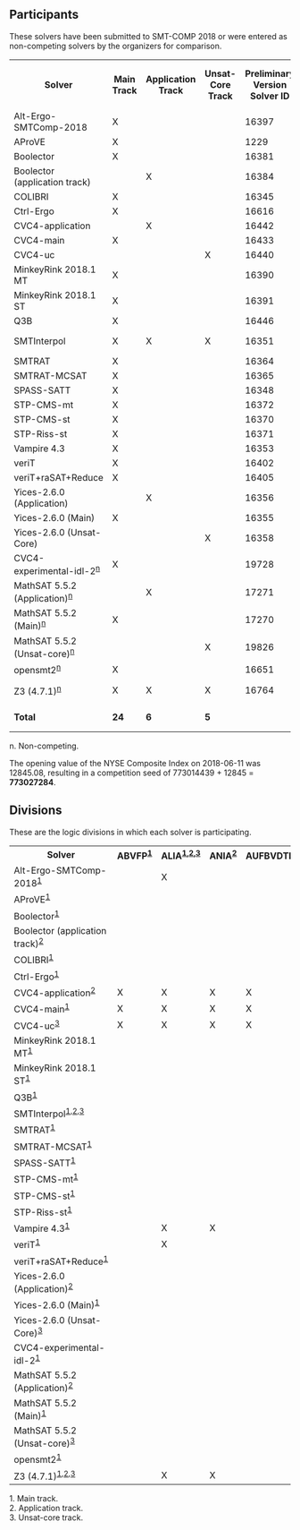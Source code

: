 ## Participants

<p>These solvers have been submitted to SMT-COMP 2018 or were entered
  as non-competing solvers by the organizers for comparison.</p>

<table>
  <tr>
   <th class="center">Solver</th>
   <th class="center">Main Track</th>
   <th class="center">Application Track</th>
   <th class="center">Unsat-Core Track</th>
   <th class="center">Preliminary Version Solver ID</th>
   <th class="center">Final Version Solver ID</th>
   <th class="center">Seed</th>
   <th class="center">System Description</th>
   <th class="center">Contact</th>
  </tr>
  <tr>
   <td>Alt-Ergo-SMTComp-2018</td>
   <td class="center">X</td>
   <td class="center"></td>
   <td class="center"></td>
   <td class="right">16397</td>
   <td class="right">19737</td>
   <td class="right">18</td>
   <td class="right"></td>
   <td class="right">Albin Coquereau (<a href="mailto:coquereau.a@gmail.com">coquereau.a@gmail.com</a>)</td>
  </tr>
  <tr>
   <td>AProVE</td>
   <td class="center">X</td>
   <td class="center"></td>
   <td class="center"></td>
   <td class="right">1229</td>
   <td class="right"></td>
   <td class="right">3945321</td>
   <td class="right"></td>
   <td class="right">Carsten Fuhs (<a href="mailto:carsten@dcs.bbk.ac.uk">carsten@dcs.bbk.ac.uk</a>)</td>
  </tr>
  <tr>
   <td>Boolector</td>
   <td class="center">X</td>
   <td class="center"></td>
   <td class="center"></td>
   <td class="right">16381</td>
   <td class="right">19729</td>
   <td class="right">42</td>
   <td class="right"><a href="system-descriptions/Boolector.pdf">Boolector</a></td>
   <td class="right">Mathias Preiner (<a href="mailto:mathias.preiner@gmail.com">mathias.preiner@gmail.com</a>)</td>
  </tr>
  <tr>
   <td>Boolector (application track)</td>
   <td class="center"></td>
   <td class="center">X</td>
   <td class="center"></td>
   <td class="right">16384</td>
   <td class="right">19730</td>
   <td class="right">42</td>
   <td class="right"><a href="system-descriptions/Boolector.pdf">Boolector</a></td>
   <td class="right">Mathias Preiner (<a href="mailto:mathias.preiner@gmail.com">mathias.preiner@gmail.com</a>)</td>
  </tr>
  <tr>
   <td>COLIBRI</td>
   <td class="center">X</td>
   <td class="center"></td>
   <td class="center"></td>
   <td class="right">16345</td>
   <td class="right">19761</td>
   <td class="right">2187327402</td>
   <td class="right"><a href="system-descriptions/COLIBRI.pdf">COLIBRI</a></td>
   <td class="right">Fran&ccedil;ois Bobot (<a href="mailto:francois.bobot@cea.fr">francois.bobot@cea.fr</a>)</td>
  </tr>
  <tr>
   <td>Ctrl-Ergo</td>
   <td class="center">X</td>
   <td class="center"></td>
   <td class="center"></td>
   <td class="right">16616</td>
   <td class="right">19738</td>
   <td class="right">16</td>
   <td class="right"></td>
   <td class="right">Mohamed Iguernlala (<a href="mailto:iguer.pro@gmail.com">iguer.pro@gmail.com</a>)</td>
  </tr>
  <tr>
   <td>CVC4-application</td>
   <td class="center"></td>
   <td class="center">X</td>
   <td class="center"></td>
   <td class="right">16442</td>
   <td class="right">19756</td>
   <td class="right">1337</td>
   <td class="right"><a href="system-descriptions/CVC4.pdf">CVC4</a></td>
   <td class="right">Andres N&ouml;tzli (<a href="mailto:noetzli@stanford.edu">noetzli@stanford.edu</a>)</td>
  </tr>
  <tr>
   <td>CVC4-main</td>
   <td class="center">X</td>
   <td class="center"></td>
   <td class="center"></td>
   <td class="right">16433</td>
   <td class="right">19757</td>
   <td class="right">1337</td>
   <td class="right"><a href="system-descriptions/CVC4.pdf">CVC4</a></td>
   <td class="right">Andres N&ouml;tzli (<a href="mailto:noetzli@stanford.edu">noetzli@stanford.edu</a>)</td>
  </tr>
  <tr>
   <td>CVC4-uc</td>
   <td class="center"></td>
   <td class="center"></td>
   <td class="center">X</td>
   <td class="right">16440</td>
   <td class="right">19758</td>
   <td class="right">1337</td>
   <td class="right"><a href="system-descriptions/CVC4.pdf">CVC4</a></td>
   <td class="right">Andres N&ouml;tzli (<a href="mailto:noetzli@stanford.edu">noetzli@stanford.edu</a>)</td>
  </tr>
  <tr>
   <td>MinkeyRink 2018.1 MT</td>
   <td class="center">X</td>
   <td class="center"></td>
   <td class="center"></td>
   <td class="right">16390</td>
   <td class="right">19683</td>
   <td class="right">24234</td>
   <td class="right"></td>
   <td class="right">Trevor Hansen (<a href="mailto:trev_Abroad@yahoo.com">trev_Abroad@yahoo.com</a>)</td>
  </tr>
  <tr>
   <td>MinkeyRink 2018.1 ST</td>
   <td class="center">X</td>
   <td class="center"></td>
   <td class="center"></td>
   <td class="right">16391</td>
   <td class="right">19684</td>
   <td class="right">325559</td>
   <td class="right"></td>
   <td class="right">Trevor Hansen (<a href="mailto:trev_Abroad@yahoo.com">trev_Abroad@yahoo.com</a>)</td>
  </tr>
  <tr>
   <td>Q3B</td>
   <td class="center">X</td>
   <td class="center"></td>
   <td class="center"></td>
   <td class="right">16446</td>
   <td class="right">19702</td>
   <td class="right">8027210</td>
   <td class="right"></td>
   <td class="right">Martin Jonas (<a href="mailto:martin.jonas@mail.muni.cz">martin.jonas@mail.muni.cz</a>)</td>
  </tr>
  <tr>
   <td>SMTInterpol</td>
   <td class="center">X</td>
   <td class="center">X</td>
   <td class="center">X</td>
   <td class="right">16351</td>
   <td class="right"></td>
   <td class="right">716484617</td>
   <td class="right"><a href="system-descriptions/SMTInterpol.pdf">SMTInterpol</a></td>
   <td class="right">Jochen Hoenicke (<a href="mailto:hoenicke@informatik.uni-freiburg.de">hoenicke@informatik.uni-freiburg.de</a>)</td>
  </tr>
  <tr>
   <td>SMTRAT</td>
   <td class="center">X</td>
   <td class="center"></td>
   <td class="center"></td>
   <td class="right">16364</td>
   <td class="right">19694</td>
   <td class="right">12345</td>
   <td class="right"><a href="system-descriptions/SMTRAT.pdf">SMTRAT</a></td>
   <td class="right">Gereon Kremer (<a href="mailto:gereon.kremer@cs.rwth-aachen.de">gereon.kremer@cs.rwth-aachen.de</a>)</td>
  </tr>
  <tr>
   <td>SMTRAT-MCSAT</td>
   <td class="center">X</td>
   <td class="center"></td>
   <td class="center"></td>
   <td class="right">16365</td>
   <td class="right">19631</td>
   <td class="right">12345</td>
   <td class="right"><a href="system-descriptions/SMTRAT.pdf">SMTRAT</a></td>
   <td class="right">Gereon Kremer (<a href="mailto:gereon.kremer@cs.rwth-aachen.de">gereon.kremer@cs.rwth-aachen.de</a>)</td>
  </tr>
  <tr>
   <td>SPASS-SATT</td>
   <td class="center">X</td>
   <td class="center"></td>
   <td class="center"></td>
   <td class="right">16348</td>
   <td class="right">19632</td>
   <td class="right">42</td>
   <td class="right"></td>
   <td class="right">Martin Bromberger (<a href="mailto:mbromber@mpi-inf.mpg.de">mbromber@mpi-inf.mpg.de</a>)</td>
  </tr>
  <tr>
   <td>STP-CMS-mt</td>
   <td class="center">X</td>
   <td class="center"></td>
   <td class="center"></td>
   <td class="right">16372</td>
   <td class="right">19624</td>
   <td class="right">2015</td>
   <td class="right"><a href="system-descriptions/STP.pdf">STP</a></td>
   <td class="right">Norbert Manthey (<a href="mailto:nmanthey@conp-solutions.com">nmanthey@conp-solutions.com</a>)</td>
  </tr>
  <tr>
   <td>STP-CMS-st</td>
   <td class="center">X</td>
   <td class="center"></td>
   <td class="center"></td>
   <td class="right">16370</td>
   <td class="right">19622</td>
   <td class="right">5</td>
   <td class="right"><a href="system-descriptions/STP.pdf">STP</a></td>
   <td class="right">Norbert Manthey (<a href="mailto:nmanthey@conp-solutions.com">nmanthey@conp-solutions.com</a>)</td>
  </tr>
  <tr>
   <td>STP-Riss-st</td>
   <td class="center">X</td>
   <td class="center"></td>
   <td class="center"></td>
   <td class="right">16371</td>
   <td class="right">19623</td>
   <td class="right">3</td>
   <td class="right"><a href="system-descriptions/STP.pdf">STP</a></td>
   <td class="right">Norbert Manthey (<a href="mailto:nmanthey@conp-solutions.com">nmanthey@conp-solutions.com</a>)</td>
  </tr>
  <tr>
   <td>Vampire 4.3</td>
   <td class="center">X</td>
   <td class="center"></td>
   <td class="center"></td>
   <td class="right">16353</td>
   <td class="right">19759</td>
   <td class="right">86</td>
   <td class="right"></td>
   <td class="right">Giles Reger (<a href="mailto:giles.reger@manchester.ac.uk">giles.reger@manchester.ac.uk</a>)</td>
  </tr>
  <tr>
   <td>veriT</td>
   <td class="center">X</td>
   <td class="center"></td>
   <td class="center"></td>
   <td class="right">16402</td>
   <td class="right">19742</td>
   <td class="right">60408</td>
   <td class="right"><a href="system-descriptions/veriT.pdf">veriT</a></td>
   <td class="right">Hans-J&ouml;rg Schurr (<a href="mailto:hans-jorg.schurr@inria.fr">hans-jorg.schurr@inria.fr</a>)</td>
  </tr>
  <tr>
   <td>veriT+raSAT+Reduce</td>
   <td class="center">X</td>
   <td class="center"></td>
   <td class="center"></td>
   <td class="right">16405</td>
   <td class="right">19733</td>
   <td class="right">3500782</td>
   <td class="right"><a href="system-descriptions/veriT+raSAT+Reduce.pdf">veriT+raSAT+Reduce</a></td>
   <td class="right">Hans-J&ouml;rg Schurr (<a href="mailto:hans-jorg.schurr@inria.fr">hans-jorg.schurr@inria.fr</a>)</td>
  </tr>
  <tr>
   <td>Yices-2.6.0 (Application)</td>
   <td class="center"></td>
   <td class="center">X</td>
   <td class="center"></td>
   <td class="right">16356</td>
   <td class="right">19740</td>
   <td class="right">258528</td>
   <td class="right"></td>
   <td class="right">Bruno Dutertre (<a href="mailto:Bruno.Dutertre@sri.com">Bruno.Dutertre@sri.com</a>)</td>
  </tr>
  <tr>
   <td>Yices-2.6.0 (Main)</td>
   <td class="center">X</td>
   <td class="center"></td>
   <td class="center"></td>
   <td class="right">16355</td>
   <td class="right">19739</td>
   <td class="right">256528</td>
   <td class="right"></td>
   <td class="right">Bruno Dutertre (<a href="mailto:Bruno.Dutertre@sri.com">Bruno.Dutertre@sri.com</a>)</td>
  </tr>
  <tr>
   <td>Yices-2.6.0 (Unsat-Core)</td>
   <td class="center"></td>
   <td class="center"></td>
   <td class="center">X</td>
   <td class="right">16358</td>
   <td class="right">19741</td>
   <td class="right">256528</td>
   <td class="right"></td>
   <td class="right">Bruno Dutertre (<a href="mailto:Bruno.Dutertre@sri.com">Bruno.Dutertre@sri.com</a>)</td>
  </tr>
  <tr class="non-competing-grey">
   <td>CVC4-experimental-idl-2<sup><a href="#fnn">n</a></sup></td>
   <td class="center">X</td>
   <td class="center"></td>
   <td class="center"></td>
   <td class="right">19728</td>
   <td class="right"></td>
   <td class="right">&mdash;</td>
   <td class="right"><a href="system-descriptions/CVC4.pdf">CVC4</a></td>
   <td class="right">Duligur Ibeling (<a href="mailto:duligur@gmail.com">duligur@gmail.com</a>)</td>
  </tr>
  <tr class="non-competing-grey">
   <td>MathSAT 5.5.2 (Application)<sup><a href="#fnn">n</a></sup></td>
   <td class="center"></td>
   <td class="center">X</td>
   <td class="center"></td>
   <td class="right">17271</td>
   <td class="right"></td>
   <td class="right">&mdash;</td>
   <td class="right"></td>
   <td class="right"><a href="http://mathsat.fbk.eu/download.php?file=mathsat-5.5.2-linux-x86_64.tar.gz">http://mathsat.fbk.eu/download.php?file=mathsat-5.5.2-linux-x86_64.tar.gz</a></td>
  </tr>
  <tr class="non-competing-grey">
   <td>MathSAT 5.5.2 (Main)<sup><a href="#fnn">n</a></sup></td>
   <td class="center">X</td>
   <td class="center"></td>
   <td class="center"></td>
   <td class="right">17270</td>
   <td class="right"></td>
   <td class="right">&mdash;</td>
   <td class="right"></td>
   <td class="right"><a href="http://mathsat.fbk.eu/download.php?file=mathsat-5.5.2-linux-x86_64.tar.gz">http://mathsat.fbk.eu/download.php?file=mathsat-5.5.2-linux-x86_64.tar.gz</a></td>
  </tr>
  <tr class="non-competing-grey">
   <td>MathSAT 5.5.2 (Unsat-core)<sup><a href="#fnn">n</a></sup></td>
   <td class="center"></td>
   <td class="center"></td>
   <td class="center">X</td>
   <td class="right">19826</td>
   <td class="right"></td>
   <td class="right">&mdash;</td>
   <td class="right"></td>
   <td class="right"><a href="http://mathsat.fbk.eu/download.php?file=mathsat-5.5.2-linux-x86_64.tar.gz">http://mathsat.fbk.eu/download.php?file=mathsat-5.5.2-linux-x86_64.tar.gz</a></td>
  </tr>
  <tr class="non-competing-grey">
   <td>opensmt2<sup><a href="#fnn">n</a></sup></td>
   <td class="center">X</td>
   <td class="center"></td>
   <td class="center"></td>
   <td class="right">16651</td>
   <td class="right">19938</td>
   <td class="right">&mdash;</td>
   <td class="right"></td>
   <td class="right">Antti Hyv&auml;rinen (<a href="mailto:antti.hyvarinen@gmail.com">antti.hyvarinen@gmail.com</a>)</td>
  </tr>
  <tr class="non-competing-grey">
   <td>Z3 (4.7.1)<sup><a href="#fnn">n</a></sup></td>
   <td class="center">X</td>
   <td class="center">X</td>
   <td class="center">X</td>
   <td class="right">16764</td>
   <td class="right"></td>
   <td class="right">&mdash;</td>
   <td class="right"></td>
   <td class="right"><a href="https://github.com/Z3Prover/z3/releases/download/z3-4.7.1/z3-4.7.1.tar.gz">https://github.com/Z3Prover/z3/releases/download/z3-4.7.1/z3-4.7.1.tar.gz</a></td>
  </tr>
  <tr class="total">
   <td><b>Total</b></td>
   <td class="center"><b>24</b></td>
   <td class="center"><b>6</b></td>
   <td class="center"><b>5</b></td>
   <td class="right"></td>
   <td class="right"></td>
   <td class="right"><b>773014439</b> (mod 2<sup>30</sup>)</td>
   <td class="right"></td>
   <td class="right"></td>
  </tr>
</table>

<p>
  <span id="fnn">
    n. Non-competing.
  </span>
</p>

<p>The opening value of the NYSE Composite Index on 2018-06-11 was 12845.08, resulting in a competition seed of 773014439 + 12845 = <b>773027284</b>.</p>

<h2>Divisions</h2>

<p>These are the logic divisions in which each solver is participating.</p>

<table>
  <tr class="center">
    <th>Solver</th>
    <th>ABVFP<sup><a href="#fn1">1</a></sup></th>
    <th>ALIA<sup><a href="#fn1">1</a>,<a href="#fn2">2</a>,<a href="#fn3">3</a></sup></th>
    <th>ANIA<sup><a href="#fn2">2</a></sup></th>
    <th>AUFBVDTLIA<sup><a href="#fn1">1</a>,<a href="#fn3">3</a></sup></th>
    <th>AUFDTLIA<sup><a href="#fn1">1</a></sup></th>
    <th>AUFLIA<sup><a href="#fn1">1</a>,<a href="#fn3">3</a></sup></th>
    <th>AUFLIRA<sup><a href="#fn1">1</a>,<a href="#fn3">3</a></sup></th>
    <th>AUFNIRA<sup><a href="#fn1">1</a>,<a href="#fn2">2</a>,<a href="#fn3">3</a></sup></th>
    <th>BV<sup><a href="#fn1">1</a>,<a href="#fn2">2</a>,<a href="#fn3">3</a></sup></th>
    <th>BVFP<sup><a href="#fn1">1</a></sup></th>
    <th>FP<sup><a href="#fn1">1</a></sup></th>
    <th>LIA<sup><a href="#fn1">1</a>,<a href="#fn2">2</a>,<a href="#fn3">3</a></sup></th>
    <th>LRA<sup><a href="#fn1">1</a>,<a href="#fn3">3</a></sup></th>
    <th>NIA<sup><a href="#fn1">1</a>,<a href="#fn3">3</a></sup></th>
    <th>NRA<sup><a href="#fn1">1</a>,<a href="#fn3">3</a></sup></th>
    <th>QF_ABV<sup><a href="#fn1">1</a>,<a href="#fn2">2</a>,<a href="#fn3">3</a></sup></th>
    <th>QF_ABVFP<sup><a href="#fn1">1</a>,<a href="#fn3">3</a></sup></th>
    <th>QF_ALIA<sup><a href="#fn1">1</a>,<a href="#fn2">2</a>,<a href="#fn3">3</a></sup></th>
    <th>QF_ANIA<sup><a href="#fn1">1</a>,<a href="#fn2">2</a>,<a href="#fn3">3</a></sup></th>
    <th>QF_AUFBV<sup><a href="#fn1">1</a>,<a href="#fn2">2</a>,<a href="#fn3">3</a></sup></th>
    <th>QF_AUFLIA<sup><a href="#fn1">1</a>,<a href="#fn2">2</a>,<a href="#fn3">3</a></sup></th>
    <th>QF_AUFNIA<sup><a href="#fn1">1</a>,<a href="#fn3">3</a></sup></th>
    <th>QF_AX<sup><a href="#fn1">1</a>,<a href="#fn3">3</a></sup></th>
    <th>QF_BV<sup><a href="#fn1">1</a>,<a href="#fn2">2</a>,<a href="#fn3">3</a></sup></th>
    <th>QF_BVFP<sup><a href="#fn1">1</a>,<a href="#fn2">2</a>,<a href="#fn3">3</a></sup></th>
    <th>QF_DT<sup><a href="#fn1">1</a>,<a href="#fn3">3</a></sup></th>
    <th>QF_FP<sup><a href="#fn1">1</a>,<a href="#fn2">2</a>,<a href="#fn3">3</a></sup></th>
    <th>QF_IDL<sup><a href="#fn1">1</a>,<a href="#fn3">3</a></sup></th>
    <th>QF_LIA<sup><a href="#fn1">1</a>,<a href="#fn2">2</a>,<a href="#fn3">3</a></sup></th>
    <th>QF_LIRA<sup><a href="#fn1">1</a>,<a href="#fn3">3</a></sup></th>
    <th>QF_LRA<sup><a href="#fn1">1</a>,<a href="#fn2">2</a>,<a href="#fn3">3</a></sup></th>
    <th>QF_NIA<sup><a href="#fn1">1</a>,<a href="#fn2">2</a>,<a href="#fn3">3</a></sup></th>
    <th>QF_NIRA<sup><a href="#fn1">1</a>,<a href="#fn3">3</a></sup></th>
    <th>QF_NRA<sup><a href="#fn1">1</a>,<a href="#fn3">3</a></sup></th>
    <th>QF_RDL<sup><a href="#fn1">1</a>,<a href="#fn3">3</a></sup></th>
    <th>QF_SLIA<sup><a href="#fn1">1</a></sup></th>
    <th>QF_UF<sup><a href="#fn1">1</a>,<a href="#fn3">3</a></sup></th>
    <th>QF_UFBV<sup><a href="#fn1">1</a>,<a href="#fn2">2</a>,<a href="#fn3">3</a></sup></th>
    <th>QF_UFIDL<sup><a href="#fn1">1</a>,<a href="#fn3">3</a></sup></th>
    <th>QF_UFLIA<sup><a href="#fn1">1</a>,<a href="#fn2">2</a>,<a href="#fn3">3</a></sup></th>
    <th>QF_UFLRA<sup><a href="#fn1">1</a>,<a href="#fn2">2</a>,<a href="#fn3">3</a></sup></th>
    <th>QF_UFNIA<sup><a href="#fn1">1</a>,<a href="#fn2">2</a>,<a href="#fn3">3</a></sup></th>
    <th>QF_UFNRA<sup><a href="#fn1">1</a>,<a href="#fn3">3</a></sup></th>
    <th>UF<sup><a href="#fn1">1</a>,<a href="#fn3">3</a></sup></th>
    <th>UFBV<sup><a href="#fn1">1</a>,<a href="#fn3">3</a></sup></th>
    <th>UFDT<sup><a href="#fn1">1</a>,<a href="#fn3">3</a></sup></th>
    <th>UFDTLIA<sup><a href="#fn1">1</a></sup></th>
    <th>UFIDL<sup><a href="#fn1">1</a>,<a href="#fn3">3</a></sup></th>
    <th>UFLIA<sup><a href="#fn1">1</a>,<a href="#fn3">3</a></sup></th>
    <th>UFLRA<sup><a href="#fn1">1</a>,<a href="#fn2">2</a>,<a href="#fn3">3</a></sup></th>
    <th>UFNIA<sup><a href="#fn1">1</a>,<a href="#fn3">3</a></sup></th>
  </tr>
  <tr class="center">
    <td class="left">Alt-Ergo-SMTComp-2018<sup><a href="#fn1">1</a></sup></td>
    <td></td>
    <td>X</td>
    <td></td>
    <td></td>
    <td></td>
    <td>X</td>
    <td>X</td>
    <td>X</td>
    <td></td>
    <td></td>
    <td></td>
    <td></td>
    <td></td>
    <td></td>
    <td></td>
    <td></td>
    <td></td>
    <td></td>
    <td></td>
    <td></td>
    <td></td>
    <td></td>
    <td></td>
    <td></td>
    <td></td>
    <td></td>
    <td></td>
    <td></td>
    <td></td>
    <td></td>
    <td></td>
    <td></td>
    <td></td>
    <td></td>
    <td></td>
    <td></td>
    <td></td>
    <td></td>
    <td></td>
    <td></td>
    <td></td>
    <td></td>
    <td></td>
    <td></td>
    <td></td>
    <td></td>
    <td></td>
    <td></td>
    <td></td>
    <td></td>
    <td></td>
  </tr>
  <tr class="center">
    <td class="left">AProVE<sup><a href="#fn1">1</a></sup></td>
    <td></td>
    <td></td>
    <td></td>
    <td></td>
    <td></td>
    <td></td>
    <td></td>
    <td></td>
    <td></td>
    <td></td>
    <td></td>
    <td></td>
    <td></td>
    <td></td>
    <td></td>
    <td></td>
    <td></td>
    <td></td>
    <td></td>
    <td></td>
    <td></td>
    <td></td>
    <td></td>
    <td></td>
    <td></td>
    <td></td>
    <td></td>
    <td></td>
    <td></td>
    <td></td>
    <td></td>
    <td>X</td>
    <td></td>
    <td></td>
    <td></td>
    <td></td>
    <td></td>
    <td></td>
    <td></td>
    <td></td>
    <td></td>
    <td></td>
    <td></td>
    <td></td>
    <td></td>
    <td></td>
    <td></td>
    <td></td>
    <td></td>
    <td></td>
    <td></td>
  </tr>
  <tr class="center">
    <td class="left">Boolector<sup><a href="#fn1">1</a></sup></td>
    <td></td>
    <td></td>
    <td></td>
    <td></td>
    <td></td>
    <td></td>
    <td></td>
    <td></td>
    <td>X</td>
    <td></td>
    <td></td>
    <td></td>
    <td></td>
    <td></td>
    <td></td>
    <td>X</td>
    <td></td>
    <td></td>
    <td></td>
    <td>X</td>
    <td></td>
    <td></td>
    <td></td>
    <td>X</td>
    <td></td>
    <td></td>
    <td></td>
    <td></td>
    <td></td>
    <td></td>
    <td></td>
    <td></td>
    <td></td>
    <td></td>
    <td></td>
    <td></td>
    <td></td>
    <td>X</td>
    <td></td>
    <td></td>
    <td></td>
    <td></td>
    <td></td>
    <td></td>
    <td></td>
    <td></td>
    <td></td>
    <td></td>
    <td></td>
    <td></td>
    <td></td>
  </tr>
  <tr class="center">
    <td class="left">Boolector (application track)<sup><a href="#fn2">2</a></sup></td>
    <td></td>
    <td></td>
    <td></td>
    <td></td>
    <td></td>
    <td></td>
    <td></td>
    <td></td>
    <td></td>
    <td></td>
    <td></td>
    <td></td>
    <td></td>
    <td></td>
    <td></td>
    <td>X</td>
    <td></td>
    <td></td>
    <td></td>
    <td></td>
    <td></td>
    <td></td>
    <td></td>
    <td>X</td>
    <td></td>
    <td></td>
    <td></td>
    <td></td>
    <td></td>
    <td></td>
    <td></td>
    <td></td>
    <td></td>
    <td></td>
    <td></td>
    <td></td>
    <td></td>
    <td>X</td>
    <td></td>
    <td></td>
    <td></td>
    <td></td>
    <td></td>
    <td></td>
    <td></td>
    <td></td>
    <td></td>
    <td></td>
    <td></td>
    <td></td>
    <td></td>
  </tr>
  <tr class="center">
    <td class="left">COLIBRI<sup><a href="#fn1">1</a></sup></td>
    <td></td>
    <td></td>
    <td></td>
    <td></td>
    <td></td>
    <td></td>
    <td></td>
    <td></td>
    <td></td>
    <td></td>
    <td></td>
    <td></td>
    <td></td>
    <td></td>
    <td></td>
    <td></td>
    <td>X</td>
    <td></td>
    <td></td>
    <td></td>
    <td></td>
    <td></td>
    <td></td>
    <td></td>
    <td>X</td>
    <td></td>
    <td>X</td>
    <td></td>
    <td></td>
    <td></td>
    <td></td>
    <td></td>
    <td></td>
    <td></td>
    <td></td>
    <td></td>
    <td></td>
    <td></td>
    <td></td>
    <td></td>
    <td></td>
    <td></td>
    <td></td>
    <td></td>
    <td></td>
    <td></td>
    <td></td>
    <td></td>
    <td></td>
    <td></td>
    <td></td>
  </tr>
  <tr class="center">
    <td class="left">Ctrl-Ergo<sup><a href="#fn1">1</a></sup></td>
    <td></td>
    <td></td>
    <td></td>
    <td></td>
    <td></td>
    <td></td>
    <td></td>
    <td></td>
    <td></td>
    <td></td>
    <td></td>
    <td></td>
    <td></td>
    <td></td>
    <td></td>
    <td></td>
    <td></td>
    <td></td>
    <td></td>
    <td></td>
    <td></td>
    <td></td>
    <td></td>
    <td></td>
    <td></td>
    <td></td>
    <td></td>
    <td></td>
    <td>X</td>
    <td></td>
    <td>X</td>
    <td></td>
    <td></td>
    <td></td>
    <td></td>
    <td></td>
    <td></td>
    <td></td>
    <td></td>
    <td></td>
    <td></td>
    <td></td>
    <td></td>
    <td></td>
    <td></td>
    <td></td>
    <td></td>
    <td></td>
    <td></td>
    <td></td>
    <td></td>
  </tr>
  <tr class="center">
    <td class="left">CVC4-application<sup><a href="#fn2">2</a></sup></td>
    <td>X</td>
    <td>X</td>
    <td>X</td>
    <td>X</td>
    <td>X</td>
    <td>X</td>
    <td>X</td>
    <td>X</td>
    <td>X</td>
    <td>X</td>
    <td>X</td>
    <td>X</td>
    <td>X</td>
    <td>X</td>
    <td>X</td>
    <td>X</td>
    <td>X</td>
    <td>X</td>
    <td>X</td>
    <td>X</td>
    <td>X</td>
    <td>X</td>
    <td>X</td>
    <td>X</td>
    <td>X</td>
    <td>X</td>
    <td>X</td>
    <td>X</td>
    <td>X</td>
    <td>X</td>
    <td>X</td>
    <td>X</td>
    <td>X</td>
    <td>X</td>
    <td>X</td>
    <td>X</td>
    <td>X</td>
    <td>X</td>
    <td>X</td>
    <td>X</td>
    <td>X</td>
    <td>X</td>
    <td>X</td>
    <td>X</td>
    <td>X</td>
    <td>X</td>
    <td>X</td>
    <td>X</td>
    <td>X</td>
    <td>X</td>
    <td>X</td>
  </tr>
  <tr class="center">
    <td class="left">CVC4-main<sup><a href="#fn1">1</a></sup></td>
    <td>X</td>
    <td>X</td>
    <td>X</td>
    <td>X</td>
    <td>X</td>
    <td>X</td>
    <td>X</td>
    <td>X</td>
    <td>X</td>
    <td>X</td>
    <td>X</td>
    <td>X</td>
    <td>X</td>
    <td>X</td>
    <td>X</td>
    <td>X</td>
    <td>X</td>
    <td>X</td>
    <td>X</td>
    <td>X</td>
    <td>X</td>
    <td>X</td>
    <td>X</td>
    <td>X</td>
    <td>X</td>
    <td>X</td>
    <td>X</td>
    <td>X</td>
    <td>X</td>
    <td>X</td>
    <td>X</td>
    <td>X</td>
    <td>X</td>
    <td>X</td>
    <td>X</td>
    <td>X</td>
    <td>X</td>
    <td>X</td>
    <td>X</td>
    <td>X</td>
    <td>X</td>
    <td>X</td>
    <td>X</td>
    <td>X</td>
    <td>X</td>
    <td>X</td>
    <td>X</td>
    <td>X</td>
    <td>X</td>
    <td>X</td>
    <td>X</td>
  </tr>
  <tr class="center">
    <td class="left">CVC4-uc<sup><a href="#fn3">3</a></sup></td>
    <td>X</td>
    <td>X</td>
    <td>X</td>
    <td>X</td>
    <td>X</td>
    <td>X</td>
    <td>X</td>
    <td>X</td>
    <td>X</td>
    <td>X</td>
    <td>X</td>
    <td>X</td>
    <td>X</td>
    <td>X</td>
    <td>X</td>
    <td>X</td>
    <td>X</td>
    <td>X</td>
    <td>X</td>
    <td>X</td>
    <td>X</td>
    <td>X</td>
    <td>X</td>
    <td>X</td>
    <td>X</td>
    <td>X</td>
    <td>X</td>
    <td>X</td>
    <td>X</td>
    <td>X</td>
    <td>X</td>
    <td>X</td>
    <td>X</td>
    <td>X</td>
    <td>X</td>
    <td>X</td>
    <td>X</td>
    <td>X</td>
    <td>X</td>
    <td>X</td>
    <td>X</td>
    <td>X</td>
    <td>X</td>
    <td>X</td>
    <td>X</td>
    <td>X</td>
    <td>X</td>
    <td>X</td>
    <td>X</td>
    <td>X</td>
    <td>X</td>
  </tr>
  <tr class="center">
    <td class="left">MinkeyRink 2018.1 MT<sup><a href="#fn1">1</a></sup></td>
    <td></td>
    <td></td>
    <td></td>
    <td></td>
    <td></td>
    <td></td>
    <td></td>
    <td></td>
    <td></td>
    <td></td>
    <td></td>
    <td></td>
    <td></td>
    <td></td>
    <td></td>
    <td></td>
    <td></td>
    <td></td>
    <td></td>
    <td></td>
    <td></td>
    <td></td>
    <td></td>
    <td>X</td>
    <td></td>
    <td></td>
    <td></td>
    <td></td>
    <td></td>
    <td></td>
    <td></td>
    <td></td>
    <td></td>
    <td></td>
    <td></td>
    <td></td>
    <td></td>
    <td></td>
    <td></td>
    <td></td>
    <td></td>
    <td></td>
    <td></td>
    <td></td>
    <td></td>
    <td></td>
    <td></td>
    <td></td>
    <td></td>
    <td></td>
    <td></td>
  </tr>
  <tr class="center">
    <td class="left">MinkeyRink 2018.1 ST<sup><a href="#fn1">1</a></sup></td>
    <td></td>
    <td></td>
    <td></td>
    <td></td>
    <td></td>
    <td></td>
    <td></td>
    <td></td>
    <td></td>
    <td></td>
    <td></td>
    <td></td>
    <td></td>
    <td></td>
    <td></td>
    <td></td>
    <td></td>
    <td></td>
    <td></td>
    <td></td>
    <td></td>
    <td></td>
    <td></td>
    <td>X</td>
    <td></td>
    <td></td>
    <td></td>
    <td></td>
    <td></td>
    <td></td>
    <td></td>
    <td></td>
    <td></td>
    <td></td>
    <td></td>
    <td></td>
    <td></td>
    <td></td>
    <td></td>
    <td></td>
    <td></td>
    <td></td>
    <td></td>
    <td></td>
    <td></td>
    <td></td>
    <td></td>
    <td></td>
    <td></td>
    <td></td>
    <td></td>
  </tr>
  <tr class="center">
    <td class="left">Q3B<sup><a href="#fn1">1</a></sup></td>
    <td></td>
    <td></td>
    <td></td>
    <td></td>
    <td></td>
    <td></td>
    <td></td>
    <td></td>
    <td>X</td>
    <td></td>
    <td></td>
    <td></td>
    <td></td>
    <td></td>
    <td></td>
    <td></td>
    <td></td>
    <td></td>
    <td></td>
    <td></td>
    <td></td>
    <td></td>
    <td></td>
    <td></td>
    <td></td>
    <td></td>
    <td></td>
    <td></td>
    <td></td>
    <td></td>
    <td></td>
    <td></td>
    <td></td>
    <td></td>
    <td></td>
    <td></td>
    <td></td>
    <td></td>
    <td></td>
    <td></td>
    <td></td>
    <td></td>
    <td></td>
    <td></td>
    <td></td>
    <td></td>
    <td></td>
    <td></td>
    <td></td>
    <td></td>
    <td></td>
  </tr>
  <tr class="center">
    <td class="left">SMTInterpol<sup><a href="#fn1">1</a>,<a href="#fn2">2</a>,<a href="#fn3">3</a></sup></td>
    <td></td>
    <td></td>
    <td></td>
    <td></td>
    <td></td>
    <td></td>
    <td></td>
    <td></td>
    <td></td>
    <td></td>
    <td></td>
    <td></td>
    <td></td>
    <td></td>
    <td></td>
    <td></td>
    <td></td>
    <td>X</td>
    <td></td>
    <td></td>
    <td>X</td>
    <td></td>
    <td>X</td>
    <td></td>
    <td></td>
    <td></td>
    <td></td>
    <td>X</td>
    <td>X</td>
    <td>X</td>
    <td>X</td>
    <td></td>
    <td></td>
    <td></td>
    <td>X</td>
    <td></td>
    <td>X</td>
    <td></td>
    <td>X</td>
    <td>X</td>
    <td>X</td>
    <td></td>
    <td></td>
    <td></td>
    <td></td>
    <td></td>
    <td></td>
    <td></td>
    <td></td>
    <td></td>
    <td></td>
  </tr>
  <tr class="center">
    <td class="left">SMTRAT<sup><a href="#fn1">1</a></sup></td>
    <td></td>
    <td></td>
    <td></td>
    <td></td>
    <td></td>
    <td></td>
    <td></td>
    <td></td>
    <td></td>
    <td></td>
    <td></td>
    <td></td>
    <td></td>
    <td></td>
    <td></td>
    <td></td>
    <td></td>
    <td></td>
    <td></td>
    <td></td>
    <td></td>
    <td></td>
    <td></td>
    <td></td>
    <td></td>
    <td></td>
    <td></td>
    <td>X</td>
    <td>X</td>
    <td>X</td>
    <td>X</td>
    <td>X</td>
    <td>X</td>
    <td>X</td>
    <td>X</td>
    <td></td>
    <td></td>
    <td></td>
    <td></td>
    <td></td>
    <td></td>
    <td></td>
    <td></td>
    <td></td>
    <td></td>
    <td></td>
    <td></td>
    <td></td>
    <td></td>
    <td></td>
    <td></td>
  </tr>
  <tr class="center">
    <td class="left">SMTRAT-MCSAT<sup><a href="#fn1">1</a></sup></td>
    <td></td>
    <td></td>
    <td></td>
    <td></td>
    <td></td>
    <td></td>
    <td></td>
    <td></td>
    <td></td>
    <td></td>
    <td></td>
    <td></td>
    <td></td>
    <td></td>
    <td></td>
    <td></td>
    <td></td>
    <td></td>
    <td></td>
    <td></td>
    <td></td>
    <td></td>
    <td></td>
    <td></td>
    <td></td>
    <td></td>
    <td></td>
    <td></td>
    <td></td>
    <td></td>
    <td>X</td>
    <td></td>
    <td></td>
    <td>X</td>
    <td></td>
    <td></td>
    <td></td>
    <td></td>
    <td></td>
    <td></td>
    <td></td>
    <td></td>
    <td></td>
    <td></td>
    <td></td>
    <td></td>
    <td></td>
    <td></td>
    <td></td>
    <td></td>
    <td></td>
  </tr>
  <tr class="center">
    <td class="left">SPASS-SATT<sup><a href="#fn1">1</a></sup></td>
    <td></td>
    <td></td>
    <td></td>
    <td></td>
    <td></td>
    <td></td>
    <td></td>
    <td></td>
    <td></td>
    <td></td>
    <td></td>
    <td></td>
    <td></td>
    <td></td>
    <td></td>
    <td></td>
    <td></td>
    <td></td>
    <td></td>
    <td></td>
    <td></td>
    <td></td>
    <td></td>
    <td></td>
    <td></td>
    <td></td>
    <td></td>
    <td></td>
    <td>X</td>
    <td></td>
    <td>X</td>
    <td></td>
    <td></td>
    <td></td>
    <td></td>
    <td></td>
    <td></td>
    <td></td>
    <td></td>
    <td></td>
    <td></td>
    <td></td>
    <td></td>
    <td></td>
    <td></td>
    <td></td>
    <td></td>
    <td></td>
    <td></td>
    <td></td>
    <td></td>
  </tr>
  <tr class="center">
    <td class="left">STP-CMS-mt<sup><a href="#fn1">1</a></sup></td>
    <td></td>
    <td></td>
    <td></td>
    <td></td>
    <td></td>
    <td></td>
    <td></td>
    <td></td>
    <td></td>
    <td></td>
    <td></td>
    <td></td>
    <td></td>
    <td></td>
    <td></td>
    <td></td>
    <td></td>
    <td></td>
    <td></td>
    <td></td>
    <td></td>
    <td></td>
    <td></td>
    <td>X</td>
    <td></td>
    <td></td>
    <td></td>
    <td></td>
    <td></td>
    <td></td>
    <td></td>
    <td></td>
    <td></td>
    <td></td>
    <td></td>
    <td></td>
    <td></td>
    <td></td>
    <td></td>
    <td></td>
    <td></td>
    <td></td>
    <td></td>
    <td></td>
    <td></td>
    <td></td>
    <td></td>
    <td></td>
    <td></td>
    <td></td>
    <td></td>
  </tr>
  <tr class="center">
    <td class="left">STP-CMS-st<sup><a href="#fn1">1</a></sup></td>
    <td></td>
    <td></td>
    <td></td>
    <td></td>
    <td></td>
    <td></td>
    <td></td>
    <td></td>
    <td></td>
    <td></td>
    <td></td>
    <td></td>
    <td></td>
    <td></td>
    <td></td>
    <td></td>
    <td></td>
    <td></td>
    <td></td>
    <td></td>
    <td></td>
    <td></td>
    <td></td>
    <td>X</td>
    <td></td>
    <td></td>
    <td></td>
    <td></td>
    <td></td>
    <td></td>
    <td></td>
    <td></td>
    <td></td>
    <td></td>
    <td></td>
    <td></td>
    <td></td>
    <td></td>
    <td></td>
    <td></td>
    <td></td>
    <td></td>
    <td></td>
    <td></td>
    <td></td>
    <td></td>
    <td></td>
    <td></td>
    <td></td>
    <td></td>
    <td></td>
  </tr>
  <tr class="center">
    <td class="left">STP-Riss-st<sup><a href="#fn1">1</a></sup></td>
    <td></td>
    <td></td>
    <td></td>
    <td></td>
    <td></td>
    <td></td>
    <td></td>
    <td></td>
    <td></td>
    <td></td>
    <td></td>
    <td></td>
    <td></td>
    <td></td>
    <td></td>
    <td></td>
    <td></td>
    <td></td>
    <td></td>
    <td></td>
    <td></td>
    <td></td>
    <td></td>
    <td>X</td>
    <td></td>
    <td></td>
    <td></td>
    <td></td>
    <td></td>
    <td></td>
    <td></td>
    <td></td>
    <td></td>
    <td></td>
    <td></td>
    <td></td>
    <td></td>
    <td></td>
    <td></td>
    <td></td>
    <td></td>
    <td></td>
    <td></td>
    <td></td>
    <td></td>
    <td></td>
    <td></td>
    <td></td>
    <td></td>
    <td></td>
    <td></td>
  </tr>
  <tr class="center">
    <td class="left">Vampire 4.3<sup><a href="#fn1">1</a></sup></td>
    <td></td>
    <td>X</td>
    <td>X</td>
    <td></td>
    <td>X</td>
    <td>X</td>
    <td>X</td>
    <td>X</td>
    <td></td>
    <td></td>
    <td></td>
    <td>X</td>
    <td>X</td>
    <td>X</td>
    <td>X</td>
    <td></td>
    <td></td>
    <td></td>
    <td></td>
    <td></td>
    <td></td>
    <td></td>
    <td></td>
    <td></td>
    <td></td>
    <td></td>
    <td></td>
    <td></td>
    <td></td>
    <td></td>
    <td></td>
    <td></td>
    <td></td>
    <td></td>
    <td></td>
    <td></td>
    <td></td>
    <td></td>
    <td></td>
    <td></td>
    <td></td>
    <td></td>
    <td></td>
    <td>X</td>
    <td></td>
    <td>X</td>
    <td>X</td>
    <td>X</td>
    <td>X</td>
    <td>X</td>
    <td>X</td>
  </tr>
  <tr class="center">
    <td class="left">veriT<sup><a href="#fn1">1</a></sup></td>
    <td></td>
    <td>X</td>
    <td></td>
    <td></td>
    <td></td>
    <td>X</td>
    <td>X</td>
    <td></td>
    <td></td>
    <td></td>
    <td></td>
    <td>X</td>
    <td></td>
    <td></td>
    <td></td>
    <td></td>
    <td></td>
    <td>X</td>
    <td></td>
    <td></td>
    <td>X</td>
    <td></td>
    <td></td>
    <td></td>
    <td></td>
    <td></td>
    <td></td>
    <td>X</td>
    <td>X</td>
    <td></td>
    <td>X</td>
    <td></td>
    <td></td>
    <td></td>
    <td>X</td>
    <td></td>
    <td>X</td>
    <td></td>
    <td>X</td>
    <td>X</td>
    <td>X</td>
    <td></td>
    <td></td>
    <td>X</td>
    <td></td>
    <td></td>
    <td></td>
    <td>X</td>
    <td>X</td>
    <td>X</td>
    <td></td>
  </tr>
  <tr class="center">
    <td class="left">veriT+raSAT+Reduce<sup><a href="#fn1">1</a></sup></td>
    <td></td>
    <td></td>
    <td></td>
    <td></td>
    <td></td>
    <td></td>
    <td></td>
    <td></td>
    <td></td>
    <td></td>
    <td></td>
    <td></td>
    <td></td>
    <td></td>
    <td></td>
    <td></td>
    <td></td>
    <td></td>
    <td></td>
    <td></td>
    <td></td>
    <td></td>
    <td></td>
    <td></td>
    <td></td>
    <td></td>
    <td></td>
    <td></td>
    <td></td>
    <td></td>
    <td></td>
    <td></td>
    <td></td>
    <td>X</td>
    <td></td>
    <td></td>
    <td></td>
    <td></td>
    <td></td>
    <td></td>
    <td></td>
    <td></td>
    <td>X</td>
    <td></td>
    <td></td>
    <td></td>
    <td></td>
    <td></td>
    <td></td>
    <td></td>
    <td></td>
  </tr>
  <tr class="center">
    <td class="left">Yices-2.6.0 (Application)<sup><a href="#fn2">2</a></sup></td>
    <td></td>
    <td></td>
    <td></td>
    <td></td>
    <td></td>
    <td></td>
    <td></td>
    <td></td>
    <td></td>
    <td></td>
    <td></td>
    <td></td>
    <td></td>
    <td></td>
    <td></td>
    <td>X</td>
    <td></td>
    <td>X</td>
    <td></td>
    <td>X</td>
    <td>X</td>
    <td></td>
    <td></td>
    <td>X</td>
    <td></td>
    <td></td>
    <td></td>
    <td></td>
    <td>X</td>
    <td></td>
    <td>X</td>
    <td>X</td>
    <td></td>
    <td></td>
    <td></td>
    <td></td>
    <td>X</td>
    <td>X</td>
    <td></td>
    <td>X</td>
    <td>X</td>
    <td>X</td>
    <td></td>
    <td></td>
    <td></td>
    <td></td>
    <td></td>
    <td></td>
    <td></td>
    <td></td>
    <td></td>
  </tr>
  <tr class="center">
    <td class="left">Yices-2.6.0 (Main)<sup><a href="#fn1">1</a></sup></td>
    <td></td>
    <td></td>
    <td></td>
    <td></td>
    <td></td>
    <td></td>
    <td></td>
    <td></td>
    <td></td>
    <td></td>
    <td></td>
    <td></td>
    <td></td>
    <td></td>
    <td></td>
    <td>X</td>
    <td></td>
    <td>X</td>
    <td></td>
    <td>X</td>
    <td>X</td>
    <td></td>
    <td>X</td>
    <td>X</td>
    <td></td>
    <td></td>
    <td></td>
    <td>X</td>
    <td>X</td>
    <td>X</td>
    <td>X</td>
    <td>X</td>
    <td>X</td>
    <td>X</td>
    <td>X</td>
    <td></td>
    <td>X</td>
    <td>X</td>
    <td>X</td>
    <td>X</td>
    <td>X</td>
    <td>X</td>
    <td>X</td>
    <td></td>
    <td></td>
    <td></td>
    <td></td>
    <td></td>
    <td></td>
    <td></td>
    <td></td>
  </tr>
  <tr class="center">
    <td class="left">Yices-2.6.0 (Unsat-Core)<sup><a href="#fn3">3</a></sup></td>
    <td></td>
    <td></td>
    <td></td>
    <td></td>
    <td></td>
    <td></td>
    <td></td>
    <td></td>
    <td></td>
    <td></td>
    <td></td>
    <td></td>
    <td></td>
    <td></td>
    <td></td>
    <td>X</td>
    <td></td>
    <td>X</td>
    <td></td>
    <td>X</td>
    <td>X</td>
    <td></td>
    <td>X</td>
    <td>X</td>
    <td></td>
    <td></td>
    <td></td>
    <td>X</td>
    <td>X</td>
    <td>X</td>
    <td>X</td>
    <td></td>
    <td></td>
    <td></td>
    <td>X</td>
    <td></td>
    <td>X</td>
    <td>X</td>
    <td>X</td>
    <td>X</td>
    <td>X</td>
    <td></td>
    <td></td>
    <td></td>
    <td></td>
    <td></td>
    <td></td>
    <td></td>
    <td></td>
    <td></td>
    <td></td>
  </tr>
  <tr class="center non-competing-grey">
    <td class="left">CVC4-experimental-idl-2<sup><a href="#fn1">1</a></sup></td>
    <td></td>
    <td></td>
    <td></td>
    <td></td>
    <td></td>
    <td></td>
    <td></td>
    <td></td>
    <td></td>
    <td></td>
    <td></td>
    <td></td>
    <td></td>
    <td></td>
    <td></td>
    <td></td>
    <td></td>
    <td></td>
    <td></td>
    <td></td>
    <td></td>
    <td></td>
    <td></td>
    <td></td>
    <td></td>
    <td></td>
    <td></td>
    <td>X</td>
    <td></td>
    <td></td>
    <td></td>
    <td></td>
    <td></td>
    <td></td>
    <td></td>
    <td></td>
    <td></td>
    <td></td>
    <td></td>
    <td></td>
    <td></td>
    <td></td>
    <td></td>
    <td></td>
    <td></td>
    <td></td>
    <td></td>
    <td></td>
    <td></td>
    <td></td>
    <td></td>
  </tr>
  <tr class="center non-competing-grey">
    <td class="left">MathSAT 5.5.2 (Application)<sup><a href="#fn2">2</a></sup></td>
    <td></td>
    <td></td>
    <td></td>
    <td></td>
    <td></td>
    <td></td>
    <td></td>
    <td></td>
    <td></td>
    <td></td>
    <td></td>
    <td></td>
    <td></td>
    <td></td>
    <td></td>
    <td></td>
    <td></td>
    <td>X</td>
    <td></td>
    <td></td>
    <td>X</td>
    <td></td>
    <td></td>
    <td>X</td>
    <td></td>
    <td></td>
    <td></td>
    <td>X</td>
    <td>X</td>
    <td></td>
    <td>X</td>
    <td></td>
    <td></td>
    <td></td>
    <td>X</td>
    <td></td>
    <td></td>
    <td></td>
    <td>X</td>
    <td>X</td>
    <td>X</td>
    <td></td>
    <td></td>
    <td></td>
    <td></td>
    <td></td>
    <td></td>
    <td></td>
    <td></td>
    <td></td>
    <td></td>
  </tr>
  <tr class="center non-competing-grey">
    <td class="left">MathSAT 5.5.2 (Main)<sup><a href="#fn1">1</a></sup></td>
    <td></td>
    <td></td>
    <td></td>
    <td></td>
    <td></td>
    <td></td>
    <td></td>
    <td></td>
    <td></td>
    <td></td>
    <td></td>
    <td></td>
    <td></td>
    <td></td>
    <td></td>
    <td>X</td>
    <td></td>
    <td>X</td>
    <td></td>
    <td>X</td>
    <td>X</td>
    <td></td>
    <td>X</td>
    <td>X</td>
    <td></td>
    <td></td>
    <td></td>
    <td>X</td>
    <td>X</td>
    <td></td>
    <td>X</td>
    <td></td>
    <td></td>
    <td></td>
    <td>X</td>
    <td></td>
    <td>X</td>
    <td>X</td>
    <td>X</td>
    <td>X</td>
    <td>X</td>
    <td></td>
    <td></td>
    <td></td>
    <td></td>
    <td></td>
    <td></td>
    <td></td>
    <td></td>
    <td></td>
    <td></td>
  </tr>
  <tr class="center non-competing-grey">
    <td class="left">MathSAT 5.5.2 (Unsat-core)<sup><a href="#fn3">3</a></sup></td>
    <td></td>
    <td></td>
    <td></td>
    <td></td>
    <td></td>
    <td></td>
    <td></td>
    <td></td>
    <td></td>
    <td></td>
    <td></td>
    <td></td>
    <td></td>
    <td></td>
    <td></td>
    <td>X</td>
    <td></td>
    <td>X</td>
    <td></td>
    <td>X</td>
    <td>X</td>
    <td></td>
    <td>X</td>
    <td>X</td>
    <td></td>
    <td></td>
    <td></td>
    <td>X</td>
    <td>X</td>
    <td></td>
    <td>X</td>
    <td></td>
    <td></td>
    <td></td>
    <td>X</td>
    <td></td>
    <td>X</td>
    <td>X</td>
    <td>X</td>
    <td>X</td>
    <td>X</td>
    <td></td>
    <td></td>
    <td></td>
    <td></td>
    <td></td>
    <td></td>
    <td></td>
    <td></td>
    <td></td>
    <td></td>
  </tr>
  <tr class="center non-competing-grey">
    <td class="left">opensmt2<sup><a href="#fn1">1</a></sup></td>
    <td></td>
    <td></td>
    <td></td>
    <td></td>
    <td></td>
    <td></td>
    <td></td>
    <td></td>
    <td></td>
    <td></td>
    <td></td>
    <td></td>
    <td></td>
    <td></td>
    <td></td>
    <td></td>
    <td></td>
    <td></td>
    <td></td>
    <td></td>
    <td></td>
    <td></td>
    <td></td>
    <td></td>
    <td></td>
    <td></td>
    <td></td>
    <td></td>
    <td></td>
    <td></td>
    <td>X</td>
    <td></td>
    <td></td>
    <td></td>
    <td>X</td>
    <td></td>
    <td>X</td>
    <td></td>
    <td></td>
    <td></td>
    <td></td>
    <td></td>
    <td></td>
    <td></td>
    <td></td>
    <td></td>
    <td></td>
    <td></td>
    <td></td>
    <td></td>
    <td></td>
  </tr>
  <tr class="center non-competing-grey">
    <td class="left">Z3 (4.7.1)<sup><a href="#fn1">1</a>,<a href="#fn2">2</a>,<a href="#fn3">3</a></sup></td>
    <td></td>
    <td>X</td>
    <td>X</td>
    <td></td>
    <td></td>
    <td>X</td>
    <td>X</td>
    <td>X</td>
    <td>X</td>
    <td></td>
    <td></td>
    <td>X</td>
    <td>X</td>
    <td>X</td>
    <td>X</td>
    <td>X</td>
    <td></td>
    <td>X</td>
    <td>X</td>
    <td>X</td>
    <td>X</td>
    <td>X</td>
    <td>X</td>
    <td>X</td>
    <td>X</td>
    <td>X</td>
    <td>X</td>
    <td>X</td>
    <td>X</td>
    <td>X</td>
    <td>X</td>
    <td>X</td>
    <td>X</td>
    <td>X</td>
    <td>X</td>
    <td></td>
    <td>X</td>
    <td>X</td>
    <td>X</td>
    <td>X</td>
    <td>X</td>
    <td>X</td>
    <td>X</td>
    <td>X</td>
    <td>X</td>
    <td></td>
    <td></td>
    <td>X</td>
    <td>X</td>
    <td>X</td>
    <td>X</td>
  </tr>
</table>

<p>
  <span id="fn1">
    1. Main track.
  </span><br/>
  <span id="fn2">
    2. Application track.
  </span><br/>
  <span id="fn3">
    3. Unsat-core track.
  </span>
</p>

